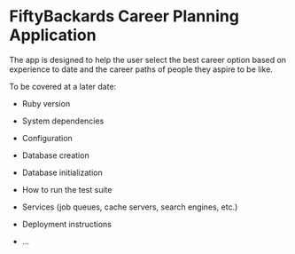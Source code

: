 # FiftyBackards Career Planning Application

The app is designed to help the user select the best career option based on experience to date and the career paths of people they aspire to be like.

To be covered at a later date:

* Ruby version

* System dependencies

* Configuration

* Database creation

* Database initialization

* How to run the test suite

* Services (job queues, cache servers, search engines, etc.)

* Deployment instructions

* ...
